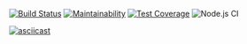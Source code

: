 [![Build Status](https://travis-ci.org/tredoc/frontend-project-lvl2.svg?branch=master)](https://travis-ci.org/tredoc/frontend-project-lvl2)
[![Maintainability](https://api.codeclimate.com/v1/badges/912568e97771bd954341/maintainability)](https://codeclimate.com/github/tredoc/frontend-project-lvl2/maintainability)
[![Test Coverage](https://api.codeclimate.com/v1/badges/912568e97771bd954341/test_coverage)](https://codeclimate.com/github/tredoc/frontend-project-lvl2/test_coverage)
![Node.js CI](https://github.com/tredoc/frontend-project-lvl2/workflows/Node.js%20CI/badge.svg?event=push)

[![asciicast](https://asciinema.org/a/FrEp1hg68Ii2876aHItTFYA7F.svg)](https://asciinema.org/a/FrEp1hg68Ii2876aHItTFYA7F)